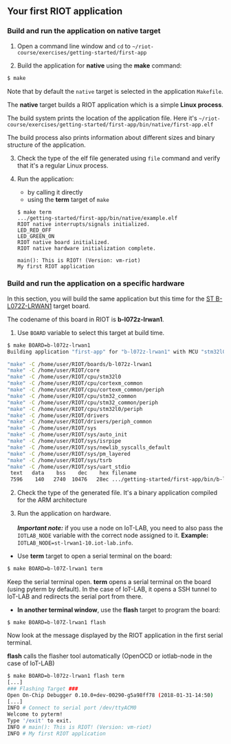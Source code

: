 ## Your first RIOT application

### Build and run the application on **native** target

1. Open a command line window and `cd` to
  `~/riot-course/exercises/getting-started/first-app`

2. Build the application for **native** using the **make** command:
  ```sh
  $ make
  ```
Note that by default the `native` target is selected in the application
`Makefile`.

The **native** target builds a RIOT application which is a simple
**Linux process**.

The build system prints the location of the application file. Here it's
`~/riot-course/exercises/getting-started/first-app/bin/native/first-app.elf`

The build process also prints information about different sizes and binary
structure of the application.

3. Check the type of the elf file generated using `file` command and verify
   that it's a regular Linux process.

4. Run the application:
   - by calling it directly
   - using the **term** target of `make`
   ```
   $ make term
   .../getting-started/first-app/bin/native/example.elf
   RIOT native interrupts/signals initialized.
   LED_RED_OFF
   LED_GREEN_ON
   RIOT native board initialized.
   RIOT native hardware initialization complete.

   main(): This is RIOT! (Version: vm-riot)
   My first RIOT application
   ```

### Build and run the application on a specific hardware

In this section, you will build the same application but this time for the
[ST B-L072Z-LRWAN1](https://www.st.com/en/evaluation-tools/b-l072z-lrwan1.html)
target board.

The codename of this board in RIOT is **b-l072z-lrwan1**.

1. Use `BOARD` variable to select this target at build time.

```sh
$ make BOARD=b-l072z-lrwan1
Building application "first-app" for "b-l072z-lrwan1" with MCU "stm32l0".

"make" -C /home/user/RIOT/boards/b-l072z-lrwan1
"make" -C /home/user/RIOT/core
"make" -C /home/user/RIOT/cpu/stm32l0
"make" -C /home/user/RIOT/cpu/cortexm_common
"make" -C /home/user/RIOT/cpu/cortexm_common/periph
"make" -C /home/user/RIOT/cpu/stm32_common
"make" -C /home/user/RIOT/cpu/stm32_common/periph
"make" -C /home/user/RIOT/cpu/stm32l0/periph
"make" -C /home/user/RIOT/drivers
"make" -C /home/user/RIOT/drivers/periph_common
"make" -C /home/user/RIOT/sys
"make" -C /home/user/RIOT/sys/auto_init
"make" -C /home/user/RIOT/sys/isrpipe
"make" -C /home/user/RIOT/sys/newlib_syscalls_default
"make" -C /home/user/RIOT/sys/pm_layered
"make" -C /home/user/RIOT/sys/tsrb
"make" -C /home/user/RIOT/sys/uart_stdio
 text   data    bss    dec    hex filename
 7596    140   2740  10476   28ec .../getting-started/first-app/bin/b-l072z-lrwan1/first-app.elf
```

2. Check the type of the generated file. It's a binary application compiled for
  the ARM architecture

3. Run the application on hardware.
  <br><br>_**Important note:**_ if you use a node on IoT-LAB, you need to also
  pass the `IOTLAB_NODE` variable with the correct node assigned to it.
  __Example:__ `IOTLAB_NODE=st-lrwan1-10.iot-lab.info`.

  - Use **term** target to open a serial terminal on the board:
  ```sh
  $ make BOARD=b-l07Z-lrwan1 term
  ```
  Keep the serial terminal open.
  **term** opens a serial terminal on the board (using pyterm by default). In the
  case of IoT-LAB, it opens a SSH tunnel to IoT-LAB and redirects the serial port
  from there.
  - **In another terminal window**, use the **flash** target to program the
  board:
  ```
  $ make BOARD=b-l07Z-lrwan1 flash
  ```
  Now look at the message displayed by the RIOT application in the first serial
  terminal.

**flash** calls the flasher tool automatically (OpenOCD or iotlab-node in the
case of IoT-LAB)

```sh
$ make BOARD=b-l072z-lrwan1 flash term
[...]
### Flashing Target ###
Open On-Chip Debugger 0.10.0+dev-00290-g5a98ff78 (2018-01-31-14:50)
[...]
INFO # Connect to serial port /dev/ttyACM0
Welcome to pyterm!
Type '/exit' to exit.
INFO # main(): This is RIOT! (Version: vm-riot)
INFO # My first RIOT application
```
